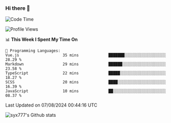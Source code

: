 ### Hi there 👋

<!--
**syx777/syx777** is a ✨ _special_ ✨ repository because its `README.md` (this file) appears on your GitHub profile.

Here are some ideas to get you started:

- 🔭 I’m currently working on ...
- 🌱 I’m currently learning ...
- 👯 I’m looking to collaborate on ...
- 🤔 I’m looking for help with ...
- 💬 Ask me about ...
- 📫 How to reach me: ...
- 😄 Pronouns: ...
- ⚡ Fun fact: ...
-->
<!--START_SECTION:waka-->
![Code Time](http://img.shields.io/badge/Code%20Time-177%20hrs%2045%20mins-blue)

![Profile Views](http://img.shields.io/badge/Profile%20Views-0-blue)

📊 **This Week I Spent My Time On** 

```text
💬 Programming Languages: 
Vue.js                   35 mins             ███████░░░░░░░░░░░░░░░░░░   28.29 % 
Markdown                 29 mins             ██████░░░░░░░░░░░░░░░░░░░   23.58 % 
TypeScript               22 mins             █████░░░░░░░░░░░░░░░░░░░░   18.27 % 
SCSS                     20 mins             ████░░░░░░░░░░░░░░░░░░░░░   16.39 % 
JavaScript               10 mins             ██░░░░░░░░░░░░░░░░░░░░░░░   08.37 % 
```


 Last Updated on 07/08/2024 00:44:16 UTC
<!--END_SECTION:waka-->

![syx777's Github stats](https://github-readme-stats-syx777.vercel.app/api?username=syx777&show_icons=true&count_private=true)
